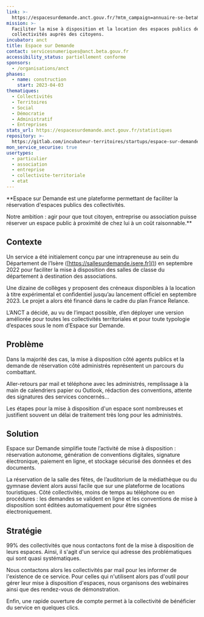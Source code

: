 ```yaml
---
link: >-
  https://espacesurdemande.anct.gouv.fr/?mtm_campaign=annuaire-se-beta&mtm_source=web&mtm_medium=beta-gouv
mission: >-
  Faciliter la mise à disposition et la location des espaces publics des
  collectivités auprès des citoyens.
incubator: anct
title: Espace sur Demande
contact: servicesnumeriques@anct.beta.gouv.fr
accessibility_status: partiellement conforme
sponsors:
  - /organisations/anct
phases:
  - name: construction
    start: 2023-04-03
thematiques:
  - Collectivités
  - Territoires
  - Social
  - Démocratie
  - Administratif
  - Entreprises
stats_url: https://espacesurdemande.anct.gouv.fr/statistiques
repository: >-
  https://gitlab.com/incubateur-territoires/startups/espace-sur-demande/application
mon_service_securise: true
usertypes:
  - particulier
  - association
  - entreprise
  - collectivite-territoriale
  - etat
---
```

**Espace sur Demande est une plateforme permettant de faciliter la réservation d'espaces publics des collectivités. 

Notre ambition : agir pour que tout citoyen, entreprise ou association puisse réserver un espace public à proximité de chez lui à un coût raisonnable.**

## Contexte

Un service a été initialement conçu par une intrapreneuse au sein du Département de l’Isère ([https://sallesurdemande.isere.fr]()) en septembre 2022 pour faciliter la mise à disposition des salles de classe du département à destination des associations. 

Une dizaine de collèges y proposent des créneaux disponibles à la location à titre expérimental et confidentiel jusqu’au lancement officiel en septembre 2023. Le projet a alors été financé dans le cadre du plan France Relance. 

L’ANCT a décidé, au vu de l’impact possible, d’en déployer une version améliorée pour toutes les collectivités territoriales et pour toute typologie d’espaces sous le nom d’Espace sur Demande.

## Problème

Dans la majorité des cas, la mise à disposition côté agents publics et la demande de réservation côté administrés représentent un parcours du combattant.

Aller-retours par mail et téléphone avec les administrés, remplissage à la main de calendriers papier ou Outlook, rédaction des conventions, attente des signatures des services concernés… 

Les étapes pour la mise à disposition d'un espace sont nombreuses et justifient souvent un délai de traitement très long pour les administrés.

## Solution

Espace sur Demande simplifie toute l’activité de mise à disposition : réservation autonome, génération de conventions digitales, signature électronique, paiement en ligne, et stockage sécurisé des données et des documents.

La réservation de la salle des fêtes, de l’auditorium de la médiathèque ou du gymnase devient alors aussi facile que sur une plateforme de locations touristiques. Côté collectivités, moins de temps au téléphone ou en procédures : les demandes se valident en ligne et les conventions de mise à disposition sont  éditées automatiquement pour être signées électroniquement. 

## Stratégie

99% des collectivités que nous contactons font de la mise à disposition de leurs espaces. Ainsi, il s'agit d'un service qui adresse des problématiques qui sont quasi systématiques. 

Nous contactons alors les collectivités par mail pour les informer de l'existence de ce service.
Pour celles qui n'utilisent alors pas d'outil pour gérer leur mise à disposition d'espaces, nous organisons des webinaires ainsi que des rendez-vous de démonstration.

Enfin, une rapide ouverture de compte permet à la collectivité de bénéficier du service en quelques clics.